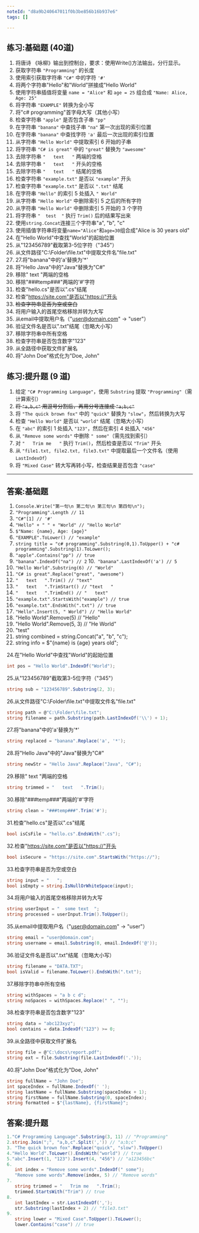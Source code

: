 ```yaml
---
noteId: "d8a9b240647011f0b3be856b16b937e6"
tags: []

---
```



## 练习:基础题 (40道)

1. 将唐诗 《咏柳》输出到控制台，要求：使用Write()方法输出，分行显示。
2. 获取字符串 `"Programming"` 的长度
3. 使用索引获取字符串 `"C#"` 中的字符 `'#'`
4. 将两个字符串"Hello"和"World"拼接成"Hello World"
5. 使用字符串插值将变量 `name = "Alice"` 和 `age = 25` 组合成 `"Name: Alice, Age: 25"`
6. 将字符串 `"EXAMPLE"` 转换为全小写
7. 将"c# programming"首字母大写（其他小写）
8. 检查字符串 `"apple"` 是否包含子串 `"pp"`
9. 在字符串 `"banana"` 中查找子串 `"na"` 第一次出现的索引位置
10. 在字符串 `"banana"` 中查找字符 `'a'` 最后一次出现的索引位置
11. 从字符串 `"Hello World"` 中提取索引 6 开始的子串
12. 将字符串 `"C# is great"` 中的 `"great"` 替换为 `"awesome"`
13. 去除字符串 `"   text   "` 两端的空格
14. 去除字符串 `"   text   "` 开头的空格
15. 去除字符串 `"   text   "` 结尾的空格
16. 检查字符串 `"example.txt"` 是否以 `"example"` 开头
17. 检查字符串 `"example.txt"` 是否以 `".txt"` 结尾
18. 在字符串 `"Hello"` 的索引 5 处插入 `" World"`
19. 从字符串 `"Hello World"` 中删除索引 5 之后的所有字符
20. 从字符串 `"Hello World"` 中删除索引 5 开始的 3 个字符
21. 将字符串 `"  test  "` 执行 `Trim()` 后的结果写出来
22. 使用`string.Concat`连接三个字符串"a", "b", "c"
23. 使用插值字符串将变量`name="Alice"`和`age=30`组合成"Alice is 30 years old"
24. 在"Hello World"中查找"World"的起始位置
25. 从"123456789"截取第3-5位字符（"345"）
26. 从文件路径"C:\Folder\file.txt"中提取文件名"file.txt"
27. 27.将"banana"中的'a'替换为'*'
28. 将"Hello Java"中的"Java"替换为"C#"
29. 移除"   text   "两端的空格
30. 移除"###temp###"两端的'#'字符
31. 检查"hello.cs"是否以".cs"结尾
32. 检查"https://site.com"是否以"https://"开头
33. ~~检查字符串是否为空或空白~~
34. 将用户输入的首尾空格移除并转为大写
35. 从email中提取用户名（"user@domain.com" → "user"）
36. 验证文件名是否以".txt"结尾（忽略大小写）
37. 移除字符串中所有空格
38. 检查字符串是否包含数字"123"
39. 从全路径中获取文件扩展名
40. 将"John Doe"格式化为"Doe, John"

## 练习:提升题 (9 道)
1. 给定 `"C# Programming Language"`，使用 `Substring` 提取 `"Programming"`（需计算索引）
1. ~~将 `"a,b,c"` 用逗号分割后，再用分号连接成 `"a;b;c"`~~
1. 将 `"The quick brown fox"` 中的 `"quick"` 替换为 `"slow"`，然后转换为大写
1. 检查 `"Hello World"` 是否以 `"world"` 结尾（忽略大小写）
1. 在 `"abc"` 的索引 1 处插入 `"123"`，然后在索引 4 处插入 `"456"`
1. 从 `"Remove some words"` 中删除 `" some"`（需先找到索引）
1. 对 `"   Trim me   "` 执行 `Trim()`，然后检查是否以 `"Trim"` 开头
1. 从 `"file1.txt, file2.txt, file3.txt"` 中提取最后一个文件名（使用 `LastIndexOf`）
1. 将 `"Mixed Case"` 转大写再转小写，检查结果是否包含 `"case"`

---

## 答案:基础题

1. `Console.Write("第一句\n 第二句\n 第三句\n 第四句\n");`
2. `"Programming".Length // 11`
3. `"C#"[1] // '#'`
4. `"Hello" + " " + "World" // "Hello World"`
5. `$"Name: {name}, Age: {age}"`
6. `"EXAMPLE".ToLower() // "example"`
7. `string title = "c# programming".Substring(0,1).ToUpper() + "c#      programming".Substring(1).ToLower();`
8. `"apple".Contains("pp") // true`
9. `"banana".IndexOf("na") // 2`
10.` "banana".LastIndexOf('a') // 5`
11. `"Hello World".Substring(6) // "World"`
12. `"C# is great".Replace("great", "awesome")`
13. `"   text   ".Trim() // "text"`
14. `"   text   ".TrimStart() // "text   "`
15. `"   text   ".TrimEnd() // "   text"`
16. `"example.txt".StartsWith("example") // true`
17. `"example.txt".EndsWith(".txt") // true`
18. `"Hello".Insert(5, " World") // "Hello World"`
19. "Hello World".Remove(5) // "Hello"
20. "Hello World".Remove(5, 3) // "He World"
21. "test"
22. string combined = string.Concat("a", "b", "c");
23. string info = $"{name} is {age} years old";

24.在"Hello World"中查找"World"的起始位置

```csharp
int pos = "Hello World".IndexOf("World");
```

25.从"123456789"截取第3-5位字符（"345"）

```csharp
string sub = "123456789".Substring(2, 3);
```

26.从文件路径"C:\Folder\file.txt"中提取文件名"file.txt"

```csharp
string path = @"C:\Folder\file.txt";
string filename = path.Substring(path.LastIndexOf('\\') + 1);
```

27.将"banana"中的'a'替换为'*'

```csharp
string replaced = "banana".Replace('a', '*');
```

28.将"Hello Java"中的"Java"替换为"C#"

```csharp
string newStr = "Hello Java".Replace("Java", "C#");
```

29.移除"   text   "两端的空格

```csharp
string trimmed = "   text   ".Trim();
```

30.移除"###temp###"两端的'#'字符

```csharp
string clean = "###temp###".Trim('#');
```

31.检查"hello.cs"是否以".cs"结尾

```csharp
bool isCsFile = "hello.cs".EndsWith(".cs");
```

32.检查"https://site.com"是否以"https://"开头

```csharp
bool isSecure = "https://site.com".StartsWith("https://");
```

33.检查字符串是否为空或空白

```csharp
string input = "   ";
bool isEmpty = string.IsNullOrWhiteSpace(input);
```

34.将用户输入的首尾空格移除并转为大写

```csharp
string userInput = "  some text  ";
string processed = userInput.Trim().ToUpper();
```

35.从email中提取用户名（"user@domain.com" → "user"）

```csharp
string email = "user@domain.com";
string username = email.Substring(0, email.IndexOf('@'));
```

36.验证文件名是否以".txt"结尾（忽略大小写）

```csharp
string filename = "DATA.TXT";
bool isValid = filename.ToLower().EndsWith(".txt");
```

37.移除字符串中所有空格

```csharp
string withSpaces = "a b c d";
string noSpaces = withSpaces.Replace(" ", "");
```

38.检查字符串是否包含数字"123"

```csharp
string data = "abc123xyz";
bool contains = data.IndexOf("123") >= 0;
```

39.从全路径中获取文件扩展名

```csharp
string file = @"C:\docs\report.pdf";
string ext = file.Substring(file.LastIndexOf('.'));
```

40.将"John Doe"格式化为"Doe, John"

```csharp
string fullName = "John Doe";
int spaceIndex = fullName.IndexOf(' ');
string lastName = fullName.Substring(spaceIndex + 1);
string firstName = fullName.Substring(0, spaceIndex);
string formatted = $"{lastName}, {firstName}";
```


## 答案:提升题
```csharp
1."C# Programming Language".Substring(3, 11) // "Programming"
2.string.Join(";", "a,b,c".Split(',')) // "a;b;c"
3. "The quick brown fox".Replace("quick", "slow").ToUpper()
4."Hello World".ToLower().EndsWith("world") // true
5."abc".Insert(1, "123").Insert(4, "456") // "a123456bc"
6. 
   int index = "Remove some words".IndexOf(" some");
   "Remove some words".Remove(index, 5) // "Remove words"
7. 
   string trimmed = "   Trim me   ".Trim();
   trimmed.StartsWith("Trim") // true
8.
   int lastIndex = str.LastIndexOf(',');
   str.Substring(lastIndex + 2) // "file3.txt"
9.
   string lower = "Mixed Case".ToUpper().ToLower();
   lower.Contains("case") // true
```
